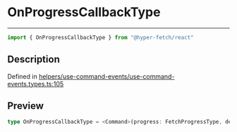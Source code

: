 

# OnProgressCallbackType

<div class="api-docs__separator" data-reactroot="">

---

</div><div class="api-docs__import" data-reactroot="">

```ts
import { OnProgressCallbackType } from "@hyper-fetch/react"
```

</div><div class="api-docs__section">

## Description

</div><div class="api-docs__description"><span class="api-docs__do-not-parse">



</span></div><p class="api-docs__definition">

Defined in [helpers/use-command-events/use-command-events.types.ts:105](https://github.com/BetterTyped/hyper-fetch/blob/9cf1f580/packages/react/src/helpers/use-command-events/use-command-events.types.ts#L105)

</p><div class="api-docs__section">

## Preview

</div><div class="api-docs__preview type single">

```ts
type OnProgressCallbackType = <Command>(progress: FetchProgressType, details: CommandEventDetails<Command>) => void | Promise<void>;
```

</div>